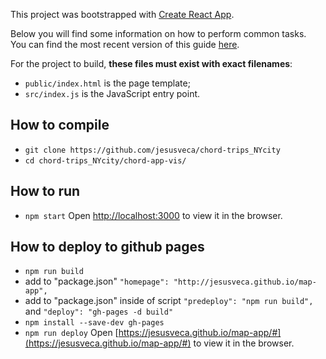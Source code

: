 This project was bootstrapped with [Create React App](https://github.com/facebookincubator/create-react-app).

Below you will find some information on how to perform common tasks.<br>
You can find the most recent version of this guide [here](https://github.com/facebookincubator/create-react-app/blob/master/packages/react-scripts/template/README.md).


For the project to build, **these files must exist with exact filenames**:

* `public/index.html` is the page template;
* `src/index.js` is the JavaScript entry point.


## How to compile
*  `git clone https://github.com/jesusveca/chord-trips_NYcity`
*  `cd chord-trips_NYcity/chord-app-vis/`

## How to run
*  `npm start`
Open [http://localhost:3000](http://localhost:3000) to view it in the browser.

## How to deploy to github pages
*  `npm run build`
*  add to "package.json" `"homepage": "http://jesusveca.github.io/map-app",`
*  add to "package.json" inside of script `"predeploy": "npm run build",` and  `"deploy": "gh-pages -d build"`
*  `npm install --save-dev gh-pages`
*  `npm run deploy`
Open [https://jesusveca.github.io/map-app/#](https://jesusveca.github.io/map-app/#) to view it in the browser.
